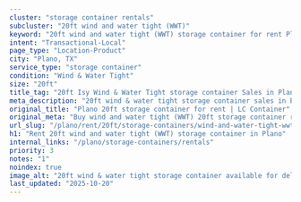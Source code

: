 ```yaml
---
cluster: "storage container rentals"
subcluster: "20ft wind and water tight (WWT)"
keyword: "20ft wind and water tight (WWT) storage container for rent Plano, TX"
intent: "Transactional-Local"
page_type: "Location-Product"
city: "Plano, TX"
service_type: "storage container"
condition: "Wind & Water Tight"
size: "20ft"
title_tag: "20ft Isy Wind & Water Tight storage container Sales in Plano | LC Container"
meta_description: "20ft wind & water tight storage container sales in Plano. Fast delivery, competitive pricing. Serving storage containers area. Quote ID: 6FE. Call (214) 524-4168 for your free quote today."
original_title: "Plano 20ft storage container for rent | LC Container"
original_meta: "Buy wind and water tight (WWT) 20ft storage container rent with local delivery in Plano, TX. LC Container — local Since 2003. Request a fast quote today."
url_slug: "/plano/rent/20ft/storage-containers/wind-and-water-tight-wwt"
h1: "Rent 20ft wind and water tight (WWT) storage container in Plano"
internal_links: "/plano/storage-containers/rentals"
priority: 3
notes: "1"
noindex: true
image_alt: "20ft wind & water tight storage container available for delivery in Plano"
last_updated: "2025-10-20"
---
```


<!-- TODO: Add unique city/inventory copy, images, and internal links here. -->
